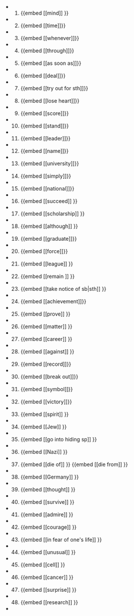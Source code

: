 -
  1. {{embed [[mind]] }}
-
  2. {{embed [[time]]}}
-
  3. {{embed [[whenever]]}}
-
  4. {{embed [[through]]}}
-
  5. {{embed [[as soon as]]}}
-
  6. {{embed [[deal]]}}
-
  7. {{embed [[try out for sth]]}}
-
  8. {{embed [[lose heart]]}}
-
  9. {{embed [[score]]}}
-
  10. {{embed [[stand]]}}
-
  11. {{embed [[leader]]}}
-
  12. {{embed [[name]]}}
-
  13. {{embed [[university]]}}
-
  14. {{embed [[simply]]}}
-
  15. {{embed [[national]]}}
-
  16. {{embed [[succeed]] }}
-
  17. {{embed [[scholarship]] }}
-
  18. {{embed [[although]] }}
-
  19. {{embed [[graduate]]}}
-
  20. {{embed [[force]]}}
-
  21. {{embed [[league]] }}
-
  22. {{embed [[remain ]] }}
-
  23. {{embed [[take notice of sb|sth]] }}
-
  24. {{embed [[achievement]]}}
-
  25. {{embed [[prove]] }}
-
  26. {{embed [[matter]] }}
-
  27. {{embed [[career]] }}
-
  28. {{embed [[against]] }}
-
  29. {{embed [[record]]}}
-
  30. {{embed [[break  out]]}}
-
  31. {{embed [[symbol]]}}
-
  32. {{embed [[victory]]}}
-
  33. {{embed [[spirit]] }}
-
  34. {{embed [[Jew]] }}
-
  35. {{embed [[go into hiding sp]] }}
-
  36. {{embed [[Nazi]] }}
-
  37. {{embed [[die of]] }}
  {{embed [[die from]] }}
-
  38. {{embed [[Germany]] }}
-
  39. {{embed [[thought]] }}
-
  40. {{embed [[survive]] }}
-
  41. {{embed [[admire]] }}
-
  42. {{embed [[courage]] }}
-
  43. {{embed [[in fear of one's life]] }}
-
  44. {{embed [[unusual]] }}
-
  45. {{embed [[cell]] }}
-
  46. {{embed [[cancer]] }}
-
  47. {{embed [[surprise]] }}
-
  48. {{embed [[research]] }}
-